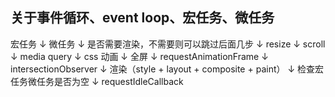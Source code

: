 ## 关于事件循环、event loop、宏任务、微任务
<!-- https://segmentfault.com/a/1190000012925872 -->
<!-- https://jakearchibald.com/2015/tasks-microtasks-queues-and-schedules/ -->
<!-- http://www.ruanyifeng.com/blog/2014/10/event-loop.html 这个包括 node 的事件循环 -->
<!-- https://html.spec.whatwg.org/multipage/webappapis.html#event-loops  html规范 -->

宏任务
↓
微任务
↓
是否需要渲染，不需要则可以跳过后面几步
↓
resize
↓
scroll
↓
media query
↓
css 动画
↓
全屏
↓
requestAnimationFrame
↓
intersectionObserver
↓
渲染（style + layout + composite + paint）
↓
检查宏任务微任务是否为空
↓
requestIdleCallback